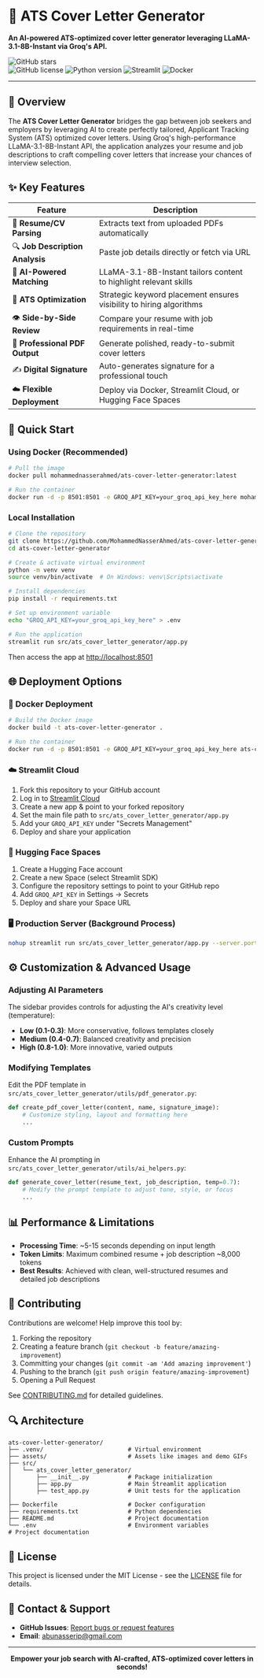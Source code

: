 # **📝 ATS Cover Letter Generator**  
**An AI-powered ATS-optimized cover letter generator leveraging LLaMA-3.1-8B-Instant via Groq's API.**  

![GitHub stars](https://img.shields.io/github/stars/MohammedNasserAhmed/ats-cover-letter-generator?style=social)  
![GitHub license](https://img.shields.io/github/license/MohammedNasserAhmed/ats-cover-letter-generator) <img src="https://img.shields.io/badge/Python-3.12-blue" alt="Python version"> <img src="https://img.shields.io/badge/Streamlit-1.26.0-red" alt="Streamlit"> ![Docker](https://img.shields.io/badge/Docker-Supported-blue?logo=docker) 

---

## **🌟 Overview**

The **ATS Cover Letter Generator** bridges the gap between job seekers and employers by leveraging AI to create perfectly tailored, Applicant Tracking System (ATS) optimized cover letters. Using Groq's high-performance LLaMA-3.1-8B-Instant API, the application analyzes your resume and job descriptions to craft compelling cover letters that increase your chances of interview selection.

## **✨ Key Features**

| Feature | Description |
|---------|-------------|
| 📄 **Resume/CV Parsing** | Extracts text from uploaded PDFs automatically |
| 🔍 **Job Description Analysis** | Paste job details directly or fetch via URL |
| 🧠 **AI-Powered Matching** | LLaMA-3.1-8B-Instant tailors content to highlight relevant skills |
| 🎯 **ATS Optimization** | Strategic keyword placement ensures visibility to hiring algorithms |
| 👁️ **Side-by-Side Review** | Compare your resume with job requirements in real-time |
| 📑 **Professional PDF Output** | Generate polished, ready-to-submit cover letters |
| ✍️ **Digital Signature** | Auto-generates signature for a professional touch |
| ☁️ **Flexible Deployment** | Deploy via Docker, Streamlit Cloud, or Hugging Face Spaces |

## **🚀 Quick Start**

### **Using Docker (Recommended)**

```bash
# Pull the image
docker pull mohammednasserahmed/ats-cover-letter-generator:latest

# Run the container
docker run -d -p 8501:8501 -e GROQ_API_KEY=your_groq_api_key_here mohammednasserahmed/ats-cover-letter-generator
```

### **Local Installation**

```bash
# Clone the repository
git clone https://github.com/MohammedNasserAhmed/ats-cover-letter-generator.git
cd ats-cover-letter-generator

# Create & activate virtual environment
python -m venv venv
source venv/bin/activate  # On Windows: venv\Scripts\activate

# Install dependencies
pip install -r requirements.txt

# Set up environment variable
echo "GROQ_API_KEY=your_groq_api_key_here" > .env

# Run the application
streamlit run src/ats_cover_letter_generator/app.py
```

Then access the app at [http://localhost:8501](http://localhost:8501)

## **🌐 Deployment Options**

### **🐳 Docker Deployment**

```bash
# Build the Docker image
docker build -t ats-cover-letter-generator .

# Run the container
docker run -d -p 8501:8501 -e GROQ_API_KEY=your_groq_api_key_here ats-cover-letter-generator
```

### **☁️ Streamlit Cloud**

1. Fork this repository to your GitHub account
2. Log in to [Streamlit Cloud](https://streamlit.io/cloud)
3. Create a new app & point to your forked repository
4. Set the main file path to `src/ats_cover_letter_generator/app.py`
5. Add your `GROQ_API_KEY` under "Secrets Management"
6. Deploy and share your application

### **🤗 Hugging Face Spaces**

1. Create a Hugging Face account
2. Create a new Space (select Streamlit SDK)
3. Configure the repository settings to point to your GitHub repo
4. Add `GROQ_API_KEY` in Settings → Secrets
5. Deploy and share your Space URL

### **🖥️ Production Server (Background Process)**

```bash
nohup streamlit run src/ats_cover_letter_generator/app.py --server.port 8501 &
```

## **⚙️ Customization & Advanced Usage**

### **Adjusting AI Parameters**

The sidebar provides controls for adjusting the AI's creativity level (temperature):
- **Low (0.1-0.3)**: More conservative, follows templates closely
- **Medium (0.4-0.7)**: Balanced creativity and precision
- **High (0.8-1.0)**: More innovative, varied outputs

### **Modifying Templates**

Edit the PDF template in `src/ats_cover_letter_generator/utils/pdf_generator.py`:

```python
def create_pdf_cover_letter(content, name, signature_image):
    # Customize styling, layout and formatting here
    ...
```

### **Custom Prompts**

Enhance the AI prompting in `src/ats_cover_letter_generator/utils/ai_helpers.py`:

```python
def generate_cover_letter(resume_text, job_description, temp=0.7):
    # Modify the prompt template to adjust tone, style, or focus
    ...
```

## **📊 Performance & Limitations**

- **Processing Time**: ~5-15 seconds depending on input length
- **Token Limits**: Maximum combined resume + job description ~8,000 tokens
- **Best Results**: Achieved with clean, well-structured resumes and detailed job descriptions

## **🤝 Contributing**

Contributions are welcome! Help improve this tool by:

1. Forking the repository
2. Creating a feature branch (`git checkout -b feature/amazing-improvement`)
3. Committing your changes (`git commit -am 'Add amazing improvement'`)
4. Pushing to the branch (`git push origin feature/amazing-improvement`)
5. Opening a Pull Request

See [CONTRIBUTING.md](CONTRIBUTING.md) for detailed guidelines.

## **🔍 Architecture**

```
ats-cover-letter-generator/
├── .venv/                        # Virtual environment
├── assets/                       # Assets like images and demo GIFs
├── src/
│   └── ats_cover_letter_generator/
│       ├── __init__.py           # Package initialization
│       ├── app.py                # Main Streamlit application
│       ├── test_app.py           # Unit tests for the application
│    
├── Dockerfile                    # Docker configuration
├── requirements.txt              # Python dependencies
├── README.md                     # Project documentation
└── .env                          # Environment variables                    # Project documentation
```

## **📝 License**

This project is licensed under the MIT License - see the [LICENSE](LICENSE) file for details.

## **📩 Contact & Support**

- **GitHub Issues**: [Report bugs or request features](https://github.com/MohammedNasserAhmed/ats-cover-letter-generator/issues)
- **Email**: [abunasserip@gmail.com](mailto:abunasserip@gmail.com)

---

<p align="center">
  <b>Empower your job search with AI-crafted, ATS-optimized cover letters in seconds!</b>
</p>